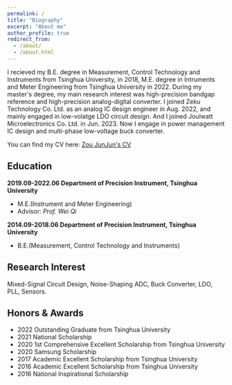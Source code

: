 ```yaml
---
permalink: /
title: "Biography"
excerpt: "About me"
author_profile: true
redirect_from: 
  - /about/
  - /about.html
---
```


I recieved my B.E. degree in Measurement, Control Technology and Instruments from Tsinghua University, in 2018, M.E. degree in Intruments and Meter Engineering from Tsinghua University in 2022. During my master's degree, my main research interest was high-precision bandgap reference and high-precision analog-digital converter. I joined Zeku Technology Co. Ltd. as an analog IC design engineer in Aug. 2022, and mainly engaged in low-volatge LDO circuit design. And I joined Joulwatt Microelectronics Co. Ltd. in Jun. 2023. Now I engage in power management IC design and multi-phase low-voltage buck converter.

You can find my CV here: [Zou JunJun's CV](https://zou-junjun.github.io/zoujunjun_cv.pdf)



Education
------
**2019.09-2022.06    Department of Precision Instrument, Tsinghua University**
- M.E.(Instrument and Meter Engineering)
- Advisor: _Prof. Wei Qi_

**2014.09-2018.06    Department of Precision Instrument, Tsinghua University**
- B.E.(Measurement, Control Technology and Instruments)


Research Interest
------
Mixed-Signal Circuit Design, Noise-Shaping ADC, Buck Converter, LDO, PLL, Sensors.


Honors & Awards
------
- 2022 Outstanding Graduate from Tsinghua University
- 2021 National Scholarship
- 2020 1st Comprehensive Excellent Scholarship from Tsinghua University
- 2020 Samsung Scholarship
- 2017 Academic Excellent Scholarship from Tsinghua University
- 2016 Academic Excellent Scholarship from Tsinghua University
- 2016 National Inspirational Scholarship

